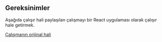 ## Gereksinimler

Aşağıda çalışır hali paylaşılan çalışmayı bir React uygulaması olarak çalışır hale getirmek.

[Çalışmanın orijinal hali](https://codepen.io/dmitrysharabin/pen/MWgQNYZ)

